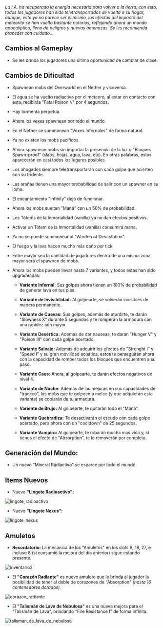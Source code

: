 *La I.A. ha recuperado la energía necesaria para volver a la tierra, con esto, todos los jugadores han sido teletransportados de vuelta a su hogar, aunque, este ya no parece ser el mismo, los efectos del impacto del meteorito se han vuelto bastante notorios, reflejando ahora un mundo apocalíptico, lleno de peligros y nuevas amenazas. Se les recomienda proceder con cuidado...*

## Cambios al Gameplay

- Se les brinda los jugadores una última oportunidad de cambiar de clase.

## Cambios de Dificultad

- Spawnean mobs del Overworld en el Nether y viceversa.

- El agua se ha vuelto radiactiva por el meteoro, al estar en contacto con esta, recibirás "Fatal Poison V" por 4 segundos.

- Hay tormenta perpetua.

- Ahora los vexes spawnean por todo el mundo.

- En el Nether se summonean "Vexes Infernales" de forma natural.

- Ya no existen los mobs pacíficos.

- Ahora spawnean mobs sin importar la presencia de la luz o "Bloques Spawn-proof" (slabs, hojas, agua, lava, etc). En otras palabras, estos aparecerán en casi todos los lugares posibles.

- Los ahogados siempre teletransportarán con cada golpe que acierten con su tridente.

- Las arañas tienen una mayor probabilidad de salir con un spawner en su lomo.

- El encantamiento "Infinity" dejó de funcionar.

- Ahora los mobs sueltan "Maná" con un 50% de probabilidad.

- Los Tótems de la Inmortalidad (vanilla) ya no dan efectos positivos.

- Activar un Tótem de la Inmortalidad (vanilla) consumirá mana.

- Ya no se puede summonear al "Warden of Devastation".

- El fuego y la lava hacen mucho más daño por tick.

- Entre mayor sea la cantidad de jugadores dentro de una misma zona, mayor será el spawneo de mobs.

- Ahora los mobs pueden llevar hasta 7 variantes, y todos estas han sido upgradeadas:

  - **Variente Infernal:** Sus golpes ahora tienen un 100% de probabilidad de generar lava en tus pies.

  - **Variante de Invisibilidad:** Al golpearte, se volverán invisibles de manera permanente.

  - **Variante de Cuevas:** Sus golpes, además de aturdirte, te darán "Slowness X" durante 5 segundos y te romperán la armadura con una rapidez aún mayor.

  - **Variante Desértica:** Además de dar nauseas, te darán "Hunger V" y "Poison III" con cada golpe acertado.

  - **Variante Salvaje:** Además de adquirir los efectos de "Strenght I" y "Speed I" y su gran movilidad acuática, estos te perseguirán ahora con la capacidad de romper todos los bloques que encuentren a su paso.

  - **Variante Caos:** Ahora, al golpearte, te darán efectos negativos de nivel 4.

  - **Variante de Noche:** Además de las mejoras en sus capacidades de "trackeo", los mobs que te golpeen a melee (y que adquieran esta variante) se copiarán de tu armadura.

  - **Variente de Brujo:** Al golpearte, te quitarán todo el "Maná".

  - **Variante Quebradiza:** Te desactivarán el escudo con cada golpe acertado, pero ahora con un "cooldown" de 25 segundos.

  - **Variante Vampiro:** Al golpearte, te robarán mucha más vida y, si tienes el efecto de "Absorption", te lo removerán por completo.

## Generación del Mundo:

- Un nuevo "Mineral Radiactivo" se esparce por todo el mundo.

## Items Nuevos

- Nuevo **"Lingote Radioactivo":**

![lingote_radioactivo]()

- Nuevo **"Lingote Nexus":**

![lingote_nexus]()

## Amuletos

* __Recordatorio:__ La mecánica de los "Amuletos" en los slots 9, 18, 27, e incluso 8 (si consumió la mejora del día anterior) sigue estando presente.

![inventario2]()

- El **"Corazón Radiante"** es nuevo amuleto que le brinda al jugador la posibilidad de tener el doble de corazones de "Absorption" *(hasta 16 contenedores dorados).*

![corazon_radiante]()

- El **"Talismán de Lava de Nebulosa"** es una nueva mejora para el "Talismán de Lava", brindando "Fire Resistance I" de forma infinita.

![talisman_de_lava_de_nebulosa]()
